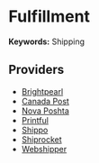 # Fulfillment

**Keywords:** Shipping

<!--
Logística
-->

<!--
Portugal

Bold
Glovo
Uberats

https://ctt.pt
https://paack.co
-->

## Providers

- [Brightpearl](https://brightpearl.com)
- [Canada Post](https://canadapost-postescanada.ca)
- [Nova Poshta](https://novaposhta.ua)
- [Printful](https://printful.com)
- [Shippo](https://goshippo.com)
- [Shiprocket](https://shiprocket.in)
- [Webshipper](https://webshipper.com)
